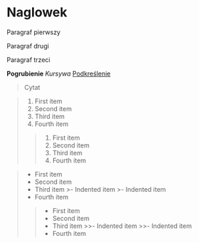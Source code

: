 # Naglowek


Paragraf pierwszy


Paragraf drugi


Paragraf trzeci


**Pogrubienie**
*Kursywa*
<u>Podkreślenie</u>


>Cytat




>1. First item
>2. Second item
>3. Third item
>4. Fourth item 
>
>>1. First item
>>2. Second item
>>3. Third item
>>4. Fourth item 


>- First item
>- Second item
>- Third item
    >- Indented item
    >- Indented item
>- Fourth item 
>
>>- First item
>>- Second item
>>- Third item
    >>- Indented item
    >>- Indented item
>>- Fourth item 


<html>
	<head>
		<title>Tkstt</title>
	</head>
</html>


